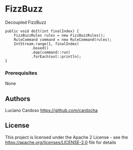 # FizzBuzz
Decoupled FizzBuzz

    public void doIt(int finalIndex) {
        FizzBuzzRules rules = new FizzBuzzRules();
        RuleCommand command = new RuleCommand(rules);
        IntStream.range(1, finalIndex)
                .boxed()
                .map(command::run)
                .forEach(out::println);
    }

### Prerequisites

None

## Authors

Luciano Cardoso https://github.com/cardocha

## License

This project is licensed under the Apache 2 License - see the https://apache.org/licenses/LICENSE-2.0 file for details
